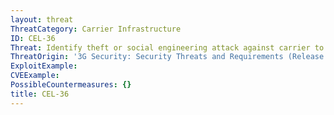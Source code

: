 ```yaml
---
layout: threat
ThreatCategory: Carrier Infrastructure
ID: CEL-36
Threat: Identify theft or social engineering attack against carrier to associate phone number with a different SIM card / mobile device, resulting in re-routing phone calls and text messages to an attacker and enabling eavesdropping, credential theft, or other attacks
ThreatOrigin: '3G Security: Security Threats and Requirements (Release 4) [^165]'
ExploitExample:
CVEExample:
PossibleCountermeasures: {}
title: CEL-36
---
```

